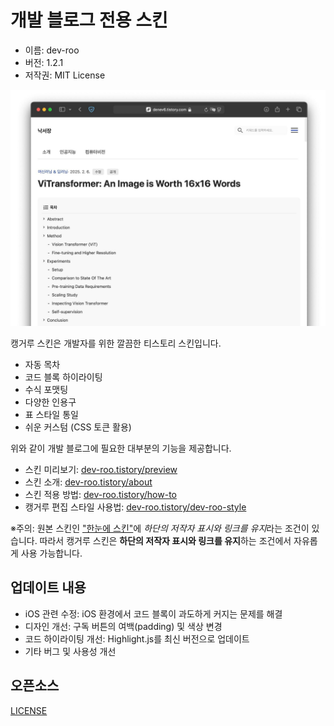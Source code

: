 # 개발 블로그 전용 스킨

- 이름: dev-roo
- 버전: 1.2.1
- 저작권: MIT License

![캥거루 미리보기](/dev-roo/skin/preview1600.jpg)

캥거루 스킨은 개발자를 위한 깔끔한 티스토리 스킨입니다.

- 자동 목차
- 코드 블록 하이라이팅
- 수식 포맷팅
- 다양한 인용구
- 표 스타일 통일
- 쉬운 커스텀 (CSS 토큰 활용)

위와 같이 개발 블로그에 필요한 대부분의 기능을 제공합니다.

- 스킨 미리보기: [dev-roo.tistory/preview](https://dev-roo.tistory.com/entry/preview)
- 스킨 소개: [dev-roo.tistory/about](https://dev-roo.tistory.com/entry/about)
- 스킨 적용 방법: [dev-roo.tistory/how-to](https://dev-roo.tistory.com/entry/how-to)
- 캥거루 편집 스타일 사용법: [dev-roo.tistory/dev-roo-style](https://dev-roo.tistory.com/entry/dev-roo-style)

※주의: 원본 스킨인 ["한눈에 스킨"](https://toyou101.tistory.com/16)에 *하단의 저작자 표시와 링크를 유지*라는 조건이 있습니다. 따라서 캥거루 스킨은 **하단의 저작자 표시와 링크를 유지**하는 조건에서 자유롭게 사용 가능합니다.

## 업데이트 내용

- iOS 관련 수정: iOS 환경에서 코드 블록이 과도하게 커지는 문제를 해결
- 디자인 개선: 구독 버튼의 여백(padding) 및 색상 변경
- 코드 하이라이팅 개선: Highlight.js를 최신 버전으로 업데이트
- 기타 버그 및 사용성 개선

## 오픈소스

[LICENSE](/dev-roo/skin/images/LICENSE)

